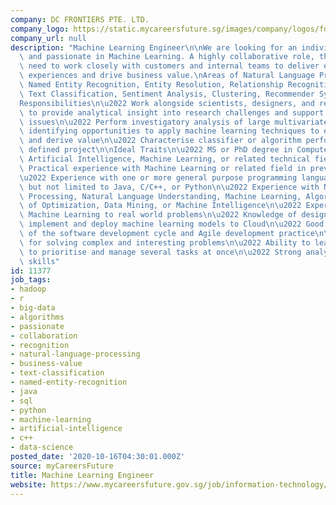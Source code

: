 ```yaml
---
company: DC FRONTIERS PTE. LTD.
company_logo: https://static.mycareersfuture.sg/images/company/logos/fd3129f77fd736c274de8db64c5e0eab/dc-frontiers.png
company_url: null
description: "Machine Learning Engineer\n\nWe are looking for an individual with experience\
  \ and passionate in Machine Learning. A highly collaborative role, this person will\
  \ need to work closely with customers and internal teams to deliver exceptional\
  \ experiences and drive business value.\nAreas of Natural Language Processing include\
  \ Named Entity Recognition, Entity Resolution, Relationship Recognition and Resolution,\
  \ Text Classification, Sentiment Analysis, Clustering, Recommender Systems.\n\n\
  Responsibilities\n\u2022 Work alongside scientists, designers, and research engineers\
  \ to provide analytical insight into research challenges and support to operational\
  \ issues\n\u2022 Perform investigatory analysis of large multivariate datasets,\
  \ identifying opportunities to apply machine learning techniques to extract meaning\
  \ and derive value\n\u2022 Characterise classifier or algorithm performance against\
  \ defined project\n\nIdeal Traits\n\u2022 MS or PhD degree in Computer Science,\
  \ Artificial Intelligence, Machine Learning, or related technical field\n\u2022\
  \ Practical experience with Machine Learning or related field in previous roles\n\
  \u2022 Experience with one or more general purpose programming languages including\
  \ but not limited to Java, C/C++, or Python\n\u2022 Experience with Natural Language\
  \ Processing, Natural Language Understanding, Machine Learning, Algorithmic Foundations\
  \ of Optimization, Data Mining, or Machine Intelligence\n\u2022 Experience applying\
  \ Machine Learning to real world problems\n\u2022 Knowledge of design, to subsequently\
  \ implement and deploy machine learning models to Cloud\n\u2022 Good understanding\
  \ of the software development cycle and Agile development practice\n\u2022 Passion\
  \ for solving complex and interesting problems\n\u2022 Ability to learn fast, and\
  \ to prioritise and manage several tasks at once\n\u2022 Strong analytical and communications\
  \ skills"
id: 11377
job_tags:
- hadoop
- r
- big-data
- algorithms
- passionate
- collaboration
- recognition
- natural-language-processing
- business-value
- text-classification
- named-entity-recognition
- java
- sql
- python
- machine-learning
- artificial-intelligence
- c++
- data-science
posted_date: '2020-10-16T04:30:01.000Z'
source: myCareersFuture
title: Machine Learning Engineer
website: https://www.mycareersfuture.gov.sg/job/information-technology/machine-learning-engineer-dc-frontiers-094ee0ac5a40951bf92b75191358e63b
---
```

